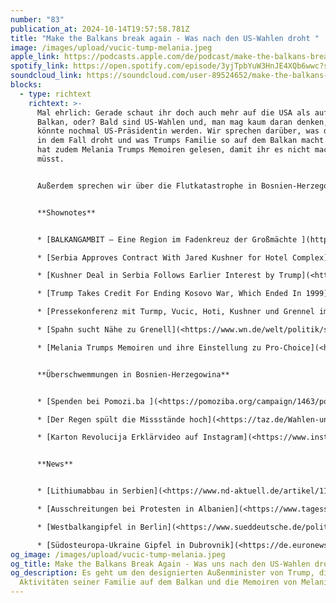 ```yaml
---
number: "83"
publication_at: 2024-10-14T19:57:58.781Z
title: "Make the Balkans break again - Was nach den US-Wahlen droht "
image: /images/upload/vucic-tump-melania.jpeg
apple_link: https://podcasts.apple.com/de/podcast/make-the-balkans-break-again-was-uns-nach-den-us-wahlen-droht/id1170436903?i=1000673073460
spotify_link: https://open.spotify.com/episode/3yjTpbYuW3HnJE4XQb6wwc?si=ff19d250ff204d25
soundcloud_link: https://soundcloud.com/user-89524652/make-the-balkans-break-again-was-uns-nach-den-us-wahlen-droht?si=0dce0ef5305f430391e039e138d488f3&utm_source=clipboard&utm_medium=text&utm_campaign=social_sharing
blocks:
  - type: richtext
    richtext: >-
      Mal ehrlich: Gerade schaut ihr doch auch mehr auf die USA als auf den
      Balkan, oder? Bald sind US-Wahlen und, man mag kaum daran denken, Trump
      könnte nochmal US-Präsidentin werden. Wir sprechen darüber, was der Region
      in dem Fall droht und was Trumps Familie so auf dem Balkan macht. Krsto
      hat zudem Melania Trumps Memoiren gelesen, damit ihr es nicht machen
      müsst.


      Außerdem sprechen wir über die Flutkatastrophe in Bosnien-Herzegowina und erzählen in den News wo gerade überall Westbalkangipfel stattfinden, warum es in Albanien zu Ausschreitungen kam und wie es mit dem Lithiumabbau in Serbien aussieht.


      **Shownotes**


      * [BALKANGAMBIT – Eine Region im Fadenkreuz der Großmächte ](https://www.bpb.de/mediathek/podcasts/balkangambit/>)(Podcast der Bundeszentrale für politische Bildung)

      * [Serbia Approves Contract With Jared Kushner for Hotel Complex](<https://www.nytimes.com/2024/05/16/us/politics/kushner-serbia-hotel.html>) (New York Times)

      * [Kushner Deal in Serbia Follows Earlier Interest by Trump](<https://www.nytimes.com/2024/03/17/us/politics/kushner-deal-serbia-trump.html>) (New York Times) 

      * [Trump Takes Credit For Ending Kosovo War, Which Ended In 1999](<https://www.forbes.com/sites/joewalsh/2020/10/28/trump-takes-credit-for-ending-kosovo-war-which-ended-in-1999/>) (Forbes)

      * [Pressekonferenz mit Turmp, Vucic, Hoti, Kushner und Grennel im Oval Office](https://www.youtube.com/watch?v=iG3srA1j42) (Youtube)

      * [Spahn sucht Nähe zu Grenell](<https://www.wn.de/welt/politik/spahn-sucht-nahe-zu-grenell-1279814>) (Westfällische Nachrichten)

      * [Melania Trumps Memoiren und ihre Einstellung zu Pro-Choice](<https://taz.de/Melania-Trumps-Memoiren/!6034916/>) (taz)


      **Überschwemmungen in Bosnien-Herzegowina**


      * [Spenden bei Pomozi.ba ](<https://pomoziba.org/campaign/1463/poplave-2024>)

      * [Der Regen spült die Missstände hoch](<https://taz.de/Wahlen-und-Ueberschwemmungen-in-Bosnien/!6040947/>) (taz)

      * [Karton Revolucija Erklärvideo auf Instagram](<https://www.instagram.com/p/DAyheNENknw/>) (Bosnisch)


      **News**


      * [Lithiumabbau in Serbien](<https://www.nd-aktuell.de/artikel/1185985.litihium-abbau-lithium-in-serbien-wir-verschenken-das-weisse-gold.html>) (nd)

      * [Ausschreitungen bei Protesten in Albanien](<https://www.tagesschau.de/ausland/europa/albanien-ausschreitungen-100.html>) (tagesschau)

      * [Westbalkangipfel in Berlin](<https://www.sueddeutsche.de/politik/westbalkan-gipfel-scholz-eu-beitritt-albanien-kosovo-serbien-lux.oUxCFGxtBWAJsMZzNo3hs>) (Süddeutsche Zeitung) 

      * [Südosteuropa-Ukraine Gipfel in Dubrovnik](<https://de.euronews.com/my-europe/2024/10/10/den-krieg-bis-2025-beenden-selenskyj-stellt-plane-in-kroatien-vor>) (euronews)
og_image: /images/upload/vucic-tump-melania.jpeg
og_title: Make the Balkans Break Again - Was uns nach den US-Wahlen droht
og_description: Es geht um den designierten Außenminister von Trump, die
  Aktivitäten seiner Familie auf dem Balkan und die Memoiren von Melania
---
```

